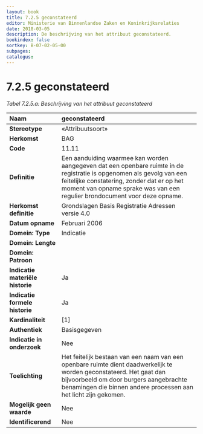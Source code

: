 ```yaml
---
layout: book
title: 7.2.5 geconstateerd
editor: Ministerie van Binnenlandse Zaken en Koninkrijksrelaties
date: 2018-03-05
description: De beschrijving van het attribuut geconstateerd.
bookindex: false
sortkey: B-07-02-05-00
subpages:
catalogus:
---
```


# 7.2.5 geconstateerd

_Tabel 7.2.5.a: Beschrijving van het attribuut geconstateerd_

| Naam | geconstateerd |
| :--- | :--- |
| **Stereotype** | «Attribuutsoort» |
| **Herkomst** | BAG |
| **Code** | 11.11 |
| **Definitie** | Een aanduiding waarmee kan worden aangegeven dat een openbare ruimte in de registratie is opgenomen als gevolg van een feitelijke constatering, zonder dat er op het moment van opname sprake was van een regulier brondocument voor deze opname. |
| **Herkomst definitie** | Grondslagen Basis Registratie Adressen versie 4.0 |
| **Datum opname** | Februari 2006 |
| **Domein: Type** | Indicatie |
| **Domein: Lengte** | |
| **Domein: Patroon** | |
| **Indicatie materiële historie** | Ja |
| **Indicatie formele historie** | Ja |
| **Kardinaliteit** | \[1\] |
| **Authentiek** | Basisgegeven |
| **Indicatie in onderzoek** | Nee |
| **Toelichting** | Het feitelijk bestaan van een naam van een openbare ruimte dient daadwerkelijk te worden geconstateerd. Het gaat dan bijvoorbeeld om door burgers aangebrachte benamingen die binnen andere processen aan het licht zijn gekomen. |
| **Mogelijk geen waarde** | Nee |
| **Identificerend** | Nee |
